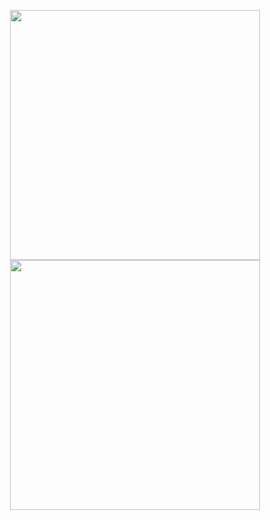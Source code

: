 <p align="center">
  <img src="https://github-readme-stats.vercel.app/api?username=Doomtsu&show_icons=true&theme=holi" width="400">
  <img src="https://github-readme-streak-stats.herokuapp.com?user=Doomtsu&theme=dark&hide_border=true" width="400">
</p>
